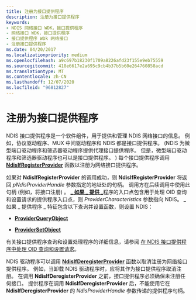 ```yaml
---
title: 注册为接口提供程序
description: 注册为接口提供程序
keywords:
- NDIS 网络接口 WDK，接口提供程序
- 网络接口 WDK，接口提供程序
- 接口提供程序 WDk 网络接口
- 注册接口提供程序
ms.date: 04/20/2017
ms.localizationpriority: medium
ms.openlocfilehash: a9c697b18230f1709a8226afd23f155e9eb75559
ms.sourcegitcommit: 418e6617e2a695c9cb4b37b5b60e264760858acd
ms.translationtype: MT
ms.contentlocale: zh-CN
ms.lasthandoff: 12/07/2020
ms.locfileid: "96812827"
---
```

# <a name="registering-as-an-interface-provider"></a>注册为接口提供程序





NDIS 接口提供程序是一个软件组件，用于提供和管理 NDIS 网络接口的信息。 例如，协议驱动程序、MUX 中间驱动程序和 NDIS 都是接口提供程序。  (NDIS 为微型端口驱动程序和筛选器驱动程序提供代理接口提供程序。 但是，微型端口驱动程序和筛选器驱动程序也可以是接口提供程序。 ) 每个接口提供程序调用 [**NdisIfRegisterProvider**](/windows-hardware/drivers/ddi/ndis/nf-ndis-ndisifregisterprovider) 函数以注册为网络接口提供程序。

如果对 **NdisIfRegisterProvider** 的调用成功，则 **NdisIfRegisterProvider** 将返回 *pNdisProviderHandle* 参数指定的地址处的句柄。 调用方在后续调用中使用此句柄 (例如，将接口注册) 。 [**\_ 如果 \_ 提供 \_**](/windows-hardware/drivers/ddi/ndis/ns-ndis-_ndis_if_provider_characteristics)程序的入口点包含用于处理 OID 查询和设置请求的提供程序入口点，则 *ProviderCharacteristics* 参数指向 NDIS。 \_如果 \_ 提供程序 \_ 特征包含以下查询并设置函数，则设置 NDIS：

-   [**ProviderQueryObject**](/windows-hardware/drivers/ddi/ndis/nc-ndis-if_query_object)

-   [**ProviderSetObject**](/windows-hardware/drivers/ddi/ndis/nc-ndis-if_set_object)

有关接口提供程序查询和设置处理程序的详细信息，请参阅 [在 NDIS 接口提供程序中处理 OID 查询和设置请求](handling-oid-query-and-set-requests-in-an-ndis-interface-provider.md)。

NDIS 驱动程序可以调用 [**NdisIfDeregisterProvider**](/windows-hardware/drivers/ddi/ndis/nf-ndis-ndisifderegisterprovider) 函数以取消注册为网络接口提供程序。 例如，当卸载 NDIS 驱动程序时，应将其作为接口提供程序取消注册。 在调用 **NdisIfDeregisterProvider** 之前，接口提供程序必须确保未注册任何接口。 提供程序在调用 **NdisIfDeregisterProvider** 后，不能使用它在 **NdisIfDeregisterProvider** 的 *NdisProviderHandle* 参数传递的提供程序句柄。

 

